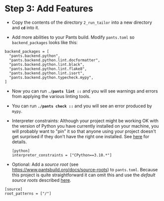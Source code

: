 # Step 3: Add Features

- Copy the contents of the directory `2_run_tailor` into a new directory and
  **`cd`** into it.

- Add more abilities to your Pants build. Modify `pants.toml` so
  `backend_packages` looks like this:
```
backend_packages = [
  "pants.backend.python",
  "pants.backend.python.lint.docformatter",
  "pants.backend.python.lint.black",
  "pants.backend.python.lint.flake8",
  "pants.backend.python.lint.isort",
  "pants.backend.python.typecheck.mypy",
]
```

- Now you can run **`./pants lint ::`** and you will see warnings and errors from
  applying the various linting tools.

- You can run **`./pants check ::`** and you will see an error produced by `mypy`.

- Interpreter constraints: Although your project might be working OK with the version
  of Python you have currently installed on your machine, you will probably want to 
  "pin" it so that anyone using your project doesn't get surprised if they don't have
  the right one installed. See [here](https://www.pantsbuild.org/docs/python-interpreter-compatibility)
  for details.
  ```
  [python]
  interpreter_constraints = ["CPython==3.10.*"]
  ```

- Optional: Add a *source root* (see
  <https://www.pantsbuild.org/docs/source-roots>) to `pants.toml`.
  Because this project is quite straightforward it can omit this and use the *default source roots*
  described [here](https://www.pantsbuild.org/docs/source-roots#configuring-no-source-roots).
```
[source]
root_patterns = ["/"]
```
  
